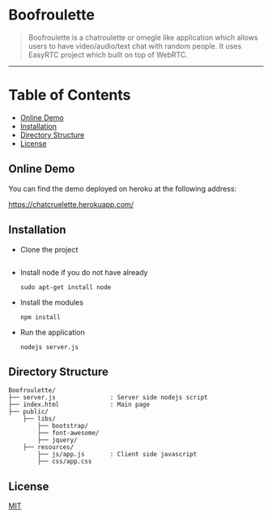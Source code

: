 # Boofroulette
> Boofroulette is a chatroulette or omegle like application which allows users to have video/audio/text chat with random people. It uses EasyRTC project which built on top of WebRTC.
<hr>

# Table of Contents

* [Online Demo](#demo)
* [Installation](#installation)
* [Directory Structure](#structure)
* [License](#licence)

## <a name="demo"></a>Online Demo
You can find the demo deployed on heroku at the following address:

https://chatcruelette.herokuapp.com/

## <a name="installation"></a>Installation
* Clone the project

  ```
  ```
* Install node if you do not have already

  ```
  sudo apt-get install node
  ```
* Install the modules

  ```
  npm install
  ```
* Run the application

  ```
  nodejs server.js
  ```

## <a name="structure"></a>Directory Structure
```
Boofroulette/
├── server.js               : Server side nodejs script
├── index.html              : Main page
├── public/
    ├── libs/
        ├── bootstrap/
        ├── font-awesome/
        ├── jquery/
    ├── resources/
        ├── js/app.js       : Client side javascript
        ├── css/app.css
```

## <a name="licence"></a>License
  [MIT](LICENSE)
